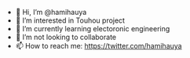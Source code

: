 - 👋 Hi, I’m @hamihauya
- 👀 I’m interested in Touhou project
- 🌱 I’m currently learning electoronic engineering
- 💞️ I’m not looking to collaborate
- 📫 How to reach me: https://twitter.com/hamihauya

<!---
hamihauya/hamihauya is a ✨ special ✨ repository because its `README.md` (this file) appears on your GitHub profile.
You can click the Preview link to take a look at your changes.
--->
